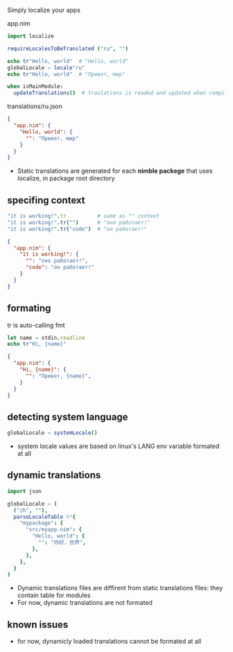 Simply localize your apps

app.nim
```nim
import localize

requireLocalesToBeTranslated ("ru", "")

echo tr"Hello, world"  # "Hello, world"
globalLocale = locale"ru"
echo tr"Hello, world"  # "Привет, мир"

when isMainModule:
  updateTranslations()  # traslations is readed and updated when compiling
```

translations/ru.json
```json
{
  "app.nim": {
    "Hello, world": {
      "": "Привет, мир"
    }
  }
}
```
* Static translations are generated for each **nimble packege** that uses localize, in package root directory

## specifing context
```nim
"it is working!".tr          # same as "" context
"it is working!".tr("")      # "оно работает!"
"it is working!".tr("code")  # "он работает!"
```

```json
{
  "app.nim": {
    "it is working!": {
      "": "оно работает!",
      "code": "он работает!"
    }
  }
}
```

## formating
tr is auto-calling fmt 
```nim
let name = stdin.readline
echo tr"Hi, {name}"
```

```json
{
  "app.nim": {
    "Hi, {name}": {
      "": "Привет, {name}",
    }
  }
}
```

## detecting system language
```nim
globalLocale = systemLocale()
```
* system locale values are based on linux's LANG env variable formated at all

## dynamic translations
```nim
import json

globalLocale = (
  ("zh", ""),
  parseLocaleTable %*{
    "mypackage": {
      "src/myapp.nim": {
        "Hello, world": {
          "": "你好，世界",
        },
      },
    },
  }
)
```
* Dynamic translations files are diffirent from static translations files: they contain table for modules  
* For now, dynamic translations are not formated

## known issues
* for now, dynamicly loaded translations cannot be formated at all
